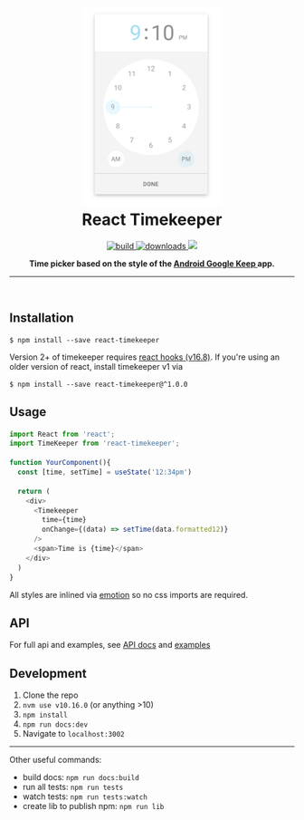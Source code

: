 <!-- 
TODO
- update react spring to v9 on release
	- should fix about of typescript issues
- fix remaining typescript errors
-->

<h1 align="center">
	<img height="350" src="./screenshots/example.png" />
	<br/>
	React Timekeeper
</h1>

<p align="center">
  <a href="https://npmjs.org/package/driver.js">
    <img src="https://img.shields.io/travis/catc/react-timekeeper" alt="build" />
  </a>
  <a href="https://www.npmjs.com/package/react-timekeeper">
    <img src="https://img.shields.io/npm/dm/react-timekeeper" alt="downloads" />
  </a>
  <a href="https://github.com/catc/react-timekeeper/blob/master/LICENSE">
    <img src="https://img.shields.io/badge/License-MIT-yellow.svg" />
  </a>
</p>

<p align="center">
	<b>
		Time picker based on the style of the
		<a href="https://play.google.com/store/apps/details?id=com.google.android.keep" target="_blank">
		Android Google Keep
		</a>
		app.
	</b>
</p>

------------
<br/>

## Installation

```shell
$ npm install --save react-timekeeper
```

Version 2+ of timekeeper requires [react hooks (v16.8)](https://reactjs.org/blog/2019/02/06/react-v16.8.0.html). If you're using an older version of react, install timekeeper v1 via 
```shell
$ npm install --save react-timekeeper@^1.0.0
```

## Usage

```javascript
import React from 'react';
import TimeKeeper from 'react-timekeeper';

function YourComponent(){
  const [time, setTime] = useState('12:34pm')
  
  return (
    <div>
      <Timekeeper
        time={time}
        onChange={(data) => setTime(data.formatted12)}
      />
      <span>Time is {time}</span>
    </div>
  )
}
```

All styles are inlined via [emotion](https://github.com/emotion-js/emotion) so no css imports are required.

## API
For full api and examples, see [API docs](https://catc.github.io/react-timekeeper/#api) and [examples](https://catc.github.io/react-timekeeper/#examples)



## Development
1. Clone the repo
3. `nvm use v10.16.0` (or anything >10)
2. `npm install`
3. `npm run docs:dev`
4. Navigate to `localhost:3002`

------------

Other useful commands:
- build docs: `npm run docs:build`
- run all tests: `npm run tests`
- watch tests: `npm run tests:watch`
- create lib to publish npm: `npm run lib`

